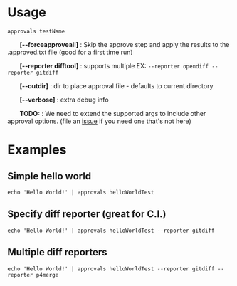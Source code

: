 # Usage

`approvals testName`

&nbsp;&nbsp;&nbsp;&nbsp;&nbsp;&nbsp;  **[--forceapproveall]**   : Skip the approve step and apply the results to the .approved.txt file (good for a first time run)

&nbsp;&nbsp;&nbsp;&nbsp;&nbsp;&nbsp;  **[--reporter difftool]** : supports multiple EX: `--reporter opendiff --reporter gitdiff`

&nbsp;&nbsp;&nbsp;&nbsp;&nbsp;&nbsp;  **[--outdir]**            : dir to place approval file - defaults to current directory

&nbsp;&nbsp;&nbsp;&nbsp;&nbsp;&nbsp;  **[--verbose]**           : extra debug info

&nbsp;&nbsp;&nbsp;&nbsp;&nbsp;&nbsp;  **TODO:**                 : We need to extend the supported args to include other approval options. (file an [issue](https://github.com/approvals/Approvals.NodeJS/issues) if you need one that's not here)

# Examples

## Simple hello world

    echo 'Hello World!' | approvals helloWorldTest

## Specify diff reporter (great for C.I.)

    echo 'Hello World!' | approvals helloWorldTest --reporter gitdiff

## Multiple diff reporters

    echo 'Hello World!' | approvals helloWorldTest --reporter gitdiff --reporter p4merge
